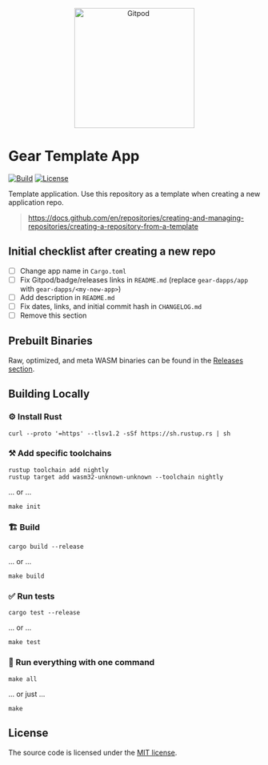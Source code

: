 <p align="center">
  <a href="https://gitpod.io/#https://github.com/gear-dapps/app" target="_blank">
    <img src="https://gitpod.io/button/open-in-gitpod.svg" width="240" alt="Gitpod">
  </a>
</p>

# Gear Template App

[![Build][build_badge]][build_href]
[![License][lic_badge]][lic_href]

[build_badge]: https://github.com/gear-dapps/app/workflows/Build/badge.svg
[build_href]: https://github.com/gear-dapps/app/actions/workflows/build.yml

[lic_badge]: https://img.shields.io/badge/License-MIT-success
[lic_href]: https://github.com/gear-dapps/app/blob/master/LICENSE

<!-- Description starts here -->

Template application. Use this repository as a template when creating a new application repo.

> https://docs.github.com/en/repositories/creating-and-managing-repositories/creating-a-repository-from-a-template

<!-- End of description -->

## Initial checklist after creating a new repo

- [ ] Change app name in `Cargo.toml`
- [ ] Fix Gitpod/badge/releases links in `README.md` (replace `gear-dapps/app` with `gear-dapps/<my-new-app>`)
- [ ] Add description in `README.md`
- [ ] Fix dates, links, and initial commit hash in `CHANGELOG.md`
- [ ] Remove this section

## Prebuilt Binaries

Raw, optimized, and meta WASM binaries can be found in the [Releases section](https://github.com/gear-dapps/app/releases).

## Building Locally

### ⚙️ Install Rust

```shell
curl --proto '=https' --tlsv1.2 -sSf https://sh.rustup.rs | sh
```

### ⚒️ Add specific toolchains

```shell
rustup toolchain add nightly
rustup target add wasm32-unknown-unknown --toolchain nightly
```

... or ...

```shell
make init
```

### 🏗️ Build

```shell
cargo build --release
```

... or ...

```shell
make build
```

### ✅ Run tests

```shell
cargo test --release
```

... or ...

```shell
make test
```

### 🚀 Run everything with one command

```shell
make all
```

... or just ...

```shell
make
```

## License

The source code is licensed under the [MIT license](LICENSE).
